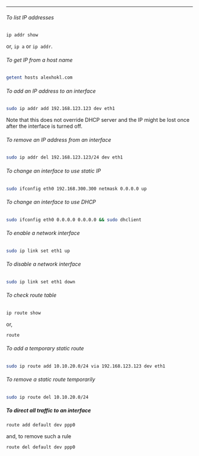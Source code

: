 
____

###### To list IP addresses

```sh
ip addr show
```

or, `ip a` or `ip addr`.

###### To get IP from a host name

```sh
getent hosts alexhokl.com
```

###### To add an IP address to an interface

```sh
sudo ip addr add 192.168.123.123 dev eth1
```

Note that this does not override DHCP server and the IP might be lost once
after the interface is turned off.

###### To remove an IP address from an interface

```sh
sudo ip addr del 192.168.123.123/24 dev eth1
```

###### To change an interface to use static IP

```sh
sudo ifconfig eth0 192.168.300.300 netmask 0.0.0.0 up
```

###### To change an interface to use DHCP

```sh
sudo ifconfig eth0 0.0.0.0 0.0.0.0 && sudo dhclient
```

###### To enable a network interface

```sh
sudo ip link set eth1 up
```

###### To disable a network interface

```sh
sudo ip link set eth1 down
```

###### To check route table

```sh
ip route show
```

or,

```sh
route
```

###### To add a temporary static route

```sh
sudo ip route add 10.10.20.0/24 via 192.168.123.123 dev eth1
```

###### To remove a static route temporarily

```sh
sudo ip route del 10.10.20.0/24
```

##### To direct all traffic to an interface

```sh
route add default dev ppp0
```

and, to remove such a rule

```sh
route del default dev ppp0
```
